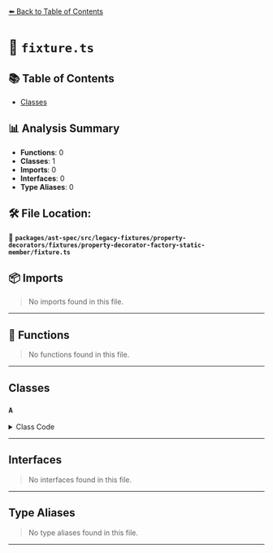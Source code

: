 [⬅️ Back to Table of Contents](../../../../../../../index.md)

# 📄 `fixture.ts`

## 📚 Table of Contents

- [Classes](#classes)

## 📊 Analysis Summary

- **Functions**: 0
- **Classes**: 1
- **Imports**: 0
- **Interfaces**: 0
- **Type Aliases**: 0

## 🛠️ File Location:
📂 **`packages/ast-spec/src/legacy-fixtures/property-decorators/fixtures/property-decorator-factory-static-member/fixture.ts`**

## 📦 Imports

> No imports found in this file.


---

## 🔧 Functions

> No functions found in this file.


---

## Classes

### `A`

<details><summary>Class Code</summary>

```ts
class A {
  @configurable(true) static prop1;

  @configurable(false)
  static prop2;
}
```
</details>


---

## Interfaces

> No interfaces found in this file.


---

## Type Aliases

> No type aliases found in this file.


---